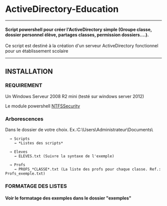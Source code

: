 # ActiveDirectory-Education
---

#### Script powershell pour créer l'ActiveDirectory simple (Groupe classe, dossier personnel élève, partages classes, permission dossiers....). 

Ce script est destiné à la création d'un serveur ActiveDirectory fonctionnel pour un établissement scolaire

---

## INSTALLATION

### REQUIREMENT

Un Windows Serveur 2008 R2 mini (testé sur windows server 2012)

Le module powershell [NTFSSecurity](https://www.powershellgallery.com/packages/NTFSSecurity)

### Arborescences


Dans le dossier de votre choix. Ex.:C:\Users\Administrateur\Documents\

      → Scripts 
        → *Listes des scripts*

      → Eleves
        → ELEVES.txt (Suivre la syntaxe de l'exemple)

      → Profs
        → PROFS_*CLASSE*.txt (La liste des profs pour chaque classe. Ref.: Profs_exemple.txt)
        
### FORMATAGE DES LISTES


#### Voir le formatage des exemples dans le dossier "exemples"
        

